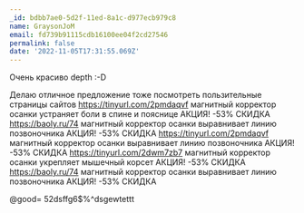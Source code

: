```yaml
---
_id: bdbb7ae0-5d2f-11ed-8a1c-d977ecb979c8
name: GraysonJoM
email: fd739b91115cdb16100ee04f2cd27546
permalink: false
date: '2022-11-05T17:31:55.069Z'
---
```

Очень красиво depth :-D  
 
Делаю отличное предложение тоже посмотреть пользительные страницы сайтов 
https://tinyurl.com/2pmdaqvf магнитный корректор осанки устраняет боли в спине и пояснице АКЦИЯ! -53% СКИДКА 
https://baoly.ru/74 магнитный корректор осанки выравнивает линию позвоночника АКЦИЯ! -53% СКИДКА 
https://tinyurl.com/2pmdaqvf магнитный корректор осанки выравнивает линию позвоночника АКЦИЯ! -53% СКИДКА 
https://tinyurl.com/2dwm7zb7 магнитный корректор осанки укрепляет мышечный корсет АКЦИЯ! -53% СКИДКА 
https://baoly.ru/74 магнитный корректор осанки выравнивает линию позвоночника АКЦИЯ! -53% СКИДКА 
  
 
@good= 
52dsffg6$%^dsgewtettt
